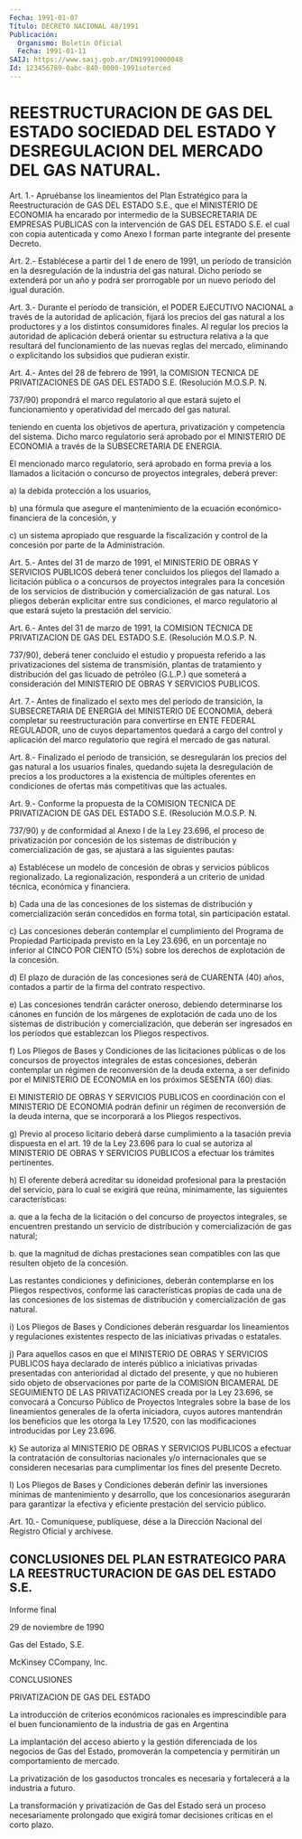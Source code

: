```yaml
---
Fecha: 1991-01-07
Título: DECRETO NACIONAL 48/1991
Publicación:
  Organismo: Boletín Oficial
  Fecha: 1991-01-11
SAIJ: https://www.saij.gob.ar/DN19910000048
Id: 123456789-0abc-840-0000-1991soterced
---
```

# REESTRUCTURACION DE GAS DEL ESTADO SOCIEDAD DEL ESTADO Y DESREGULACION DEL MERCADO DEL GAS NATURAL.

<a id="1"></a>
Art. 1.- Apruébanse los lineamientos del Plan Estratégico para la Reestructuración  de  GAS  DEL ESTADO S.E., que el MINISTERIO DE ECONOMIA  ha  encarado  por  intermedio   de  la  SUBSECRETARIA  DE EMPRESAS PUBLICAS con la intervención de GAS  DEL  ESTADO  S.E.  el cual  con  copia autenticada y como Anexo I forman parte integrante del presente Decreto.

<a id="2"></a>
Art.  2.-  Establécese  a  partir  del  1 de enero de 1991, un período de transición en la desregulación de la  industria  del gas natural.  Dicho  período  se  extenderá  por  un  año  y  podrá ser prorrogable por un nuevo período del igual duración.

<a id="3"></a>
Art.  3.- Durante el período de transición, el PODER EJECUTIVO NACIONAL  a través  de  la  autoridad  de  aplicación,  fijará  los precios del  gas  natural  a  los  productores  y  a  los distintos consumidores  finales.  Al  regular  los  precios  la autoridad  de aplicación  deberá  orientar  su  estructura  relativa  a   la  que resultará  del  funcionamiento  de  las  nuevas reglas del mercado, eliminando  o  explicitando  los  subsidios que  pudieran  existir.

<a id="4"></a>
Art.  4.- Antes del 28 de febrero de 1991, la COMISION TECNICA DE PRIVATIZACIONES  DE  GAS DEL ESTADO S.E. (Resolución M.O.S.P. N.

737/90) propondrá el marco  regulatorio  al  que  estará  sujeto el funcionamiento    y  operatividad  del  mercado  del  gas  natural.

teniendo en cuenta  los  objetivos  de  apertura,  privatización  y competencia  del sistema. Dicho marco regulatorio será aprobado por el MINISTERIO  DE ECONOMIA a través de la SUBSECRETARIA DE ENERGIA.

El mencionado marco  regulatorio,  será  aprobado en forma previa a los  llamados  a  licitación  o  concurso de proyectos  integrales, deberá prever:

a) la debida protección a los usuarios,

b)  una  fórmula  que  asegure  el  mantenimiento  de  la  ecuación económico-financiera de la concesión, y

c) un sistema apropiado que resguarde  la  fiscalización  y control de la concesión por parte de la Administración.

<a id="5"></a>
Art. 5.- Antes del 31 de marzo de 1991, el MINISTERIO DE OBRAS Y SERVICIOS  PUBLICOS  deberá  tener  concluidos  los  pliegos  del llamado  a licitación pública o a concursos de proyectos integrales para la concesión de los servicios de distribución y comercialización  de  gas  natural.  Los pliegos deberán explicitar entre sus condiciones, el marco regulatorio  al  que  estará sujeto la prestación del servicio.

<a id="6"></a>
Art. 6.- Antes del 31 de marzo de 1991, la COMISION TECNICA DE PRIVATIZACION  DE  GAS  DEL  ESTADO  S.E.  (Resolución  M.O.S.P. N.

737/90),  deberá tener concluido el estudio y propuesta referido  a las  privatizaciones    del  sistema  de  transmisión,  plantas  de tratamiento y distribución  del  gas  licuado  de petróleo (G.L.P.) que  someterá a consideración del MINISTERIO DE OBRAS  Y  SERVICIOS PUBLICOS.

<a id="7"></a>
Art.  7.-  Antes  de  finalizado  el  sexto mes del período de transición,  la  SUBSECRETARIA  DE  ENERGIA  del    MINISTERIO   DE ECONOMIA,  deberá completar su reestructuración para convertirse en ENTE FEDERAL  REGULADOR, uno de cuyos departamentos quedará a cargo del  control y aplicación  del  marco  regulatorio  que  regirá  el mercado de gas natural.

<a id="8"></a>
Art.  8.- Finalizado el período de transición, se desregularán los precios  del  gas  natural  a  los  usuarios  finales, quedando sujeta  la  desregulación  de  precios  a  los  productores   a  la existencia  de  múltiples  oferentes  en condiciones de ofertas más competitivas que las actuales.

<a id="9"></a>
Art.  9.-  Conforme  la  propuesta  de  la COMISION TECNICA DE PRIVATIZACION  DE  GAS  DEL  ESTADO  S.E. (Resolución  M.O.S.P.  N.

737/90) y de conformidad al Anexo I de  la  Ley  23.696, el proceso de  privatización por concesión de los sistemas de  distribución  y comercialización  de gas, se ajustará a las siguientes pautas:

a)  Establécese  un  modelo  de  concesión  de  obras  y  servicios públicos  regionalizado.    La  regionalización,  responderá  a  un criterio  de  unidad  técnica,  económica    y    financiera.

b)  Cada  una de las concesiones de los sistemas de distribución  y comercialización serán concedidos en forma total, sin participación estatal.

c) Las concesiones  deberán contemplar el cumplimiento del Programa de  Propiedad  Participada   previsto  en  la  Ley  23.696,  en  un porcentaje no inferior al CINCO  POR CIENTO (5%) sobre los derechos de explotación de la concesión.

d) El plazo de duración de las concesiones  será  de  CUARENTA (40) años,  contados a partir de la firma del contrato respectivo.

e) Las concesiones  tendrán carácter oneroso, debiendo determinarse los cánones en función  de  los márgenes de explotación de cada uno de los sistemas de distribución  y  comercialización,  que  deberán ser   ingresados  en  los  períodos  que  establezcan  los  Pliegos respectivos.

f) Los  Pliegos de Bases y Condiciones de las licitaciones públicas o de los  concursos  de  proyectos integrales de estas concesiones, deberán contemplar un régimen  de reconversión de la deuda externa, a  ser  definido por el MINISTERIO  DE  ECONOMIA  en  los  próximos SESENTA (60) días.

El MINISTERIO  DE OBRAS Y SERVICIOS PUBLICOS en coordinación con el MINISTERIO DE ECONOMIA  podrán  definir  un régimen de reconversión de la deuda interna, que se incorporará a  los Pliegos respectivos.

g)  Previo  al  proceso licitario deberá darse  cumplimiento  a  la tasación previa dispuesta  en  el  art. 19 de la Ley 23.696 para lo cual  se autoriza al MINISTERIO DE OBRAS  Y  SERVICIOS  PUBLICOS  a efectuar los trámites pertinentes.

h) El oferente  deberá  acreditar  su idoneidad profesional para la prestación  del  servicio,  para  lo cual  se  exigirá  que  reúna, mínimamente, las siguientes características:

a. que a la fecha de la licitación  o  del  concurso  de  proyectos integrales,  se encuentren prestando un servicio de distribución  y comercialización de gas natural;

b. que la magnitud  de dichas prestaciones sean compatibles con las que resulten objeto de la concesión.

Las restantes condiciones  y  definiciones, deberán contemplarse en los Pliegos respectivos, conforme  las  características  propias de cada  una  de  las  concesiones  de los sistemas de distribución  y comercialización de gas natural.

i)  Los  Pliegos  de  Bases y Condiciones  deberán  resguardar  los lineamientos y regulaciones  existentes respecto de las iniciativas privadas o estatales.

j) Para aquellos casos en que  el  MINISTERIO  DE OBRAS Y SERVICIOS PUBLICOS  haya declarado de interés público a iniciativas  privadas presentadas  con  anterioridad  al  dictado  del presente, y que no hubieren  sido  objeto de observaciones por parte  de  la  COMISION BICAMERAL DE SEGUIMIENTO  DE  LAS PRIVATIZACIONES creada por la Ley 23.696, se convocará a Concurso  Público  de  Proyectos  Integrales sobre    la  base  de  los  lineamientos  generales  de  la  oferta iniciadora,  cuyos autores mantendrán los beneficios que les otorga la Ley 17.520,  con las modificaciones introducidas por Ley 23.696.

k) Se autoriza al  MINISTERIO  DE  OBRAS  Y  SERVICIOS  PUBLICOS  a efectuar la contratación de consultorías nacionales y/o internacionales  que se consideren necesarias para cumplimentar los fines del presente Decreto.

l)  Los  Pliegos  de   Bases  y  Condiciones  deberán  definir  las inversiones  mínimas  de    mantenimiento  y  desarrollo,  que  los concesionarios asegurarán para  garantizar  la efectiva y eficiente prestación del servicio público.

<a id="10"></a>
Art. 10.- Comuníquese, publíquese, dése a la Dirección Nacional del Registro Oficial y archívese.

## CONCLUSIONES  DEL  PLAN ESTRATEGICO PARA LA REESTRUCTURACION DE GAS DEL ESTADO S.E.

<a id="1"></a>
Informe final

29 de noviembre de 1990

Gas del Estado, S.E.

McKinsey  CCompany, Inc.

CONCLUSIONES

PRIVATIZACION DE GAS DEL ESTADO

La introducción de criterios económicos racionales es imprescindible  para  el buen funcionamiento de la industria de gas en Argentina

La implantación del acceso  abierto  y  la  gestión diferenciada de los  negocios  de  Gas  del  Estado,  promoverán la  competencia  y permitirán un comportamiento de mercado.

La  privatización  de  los  gasoductos  troncales  es  necesaria  y fortalecerá a la industria a futuro.

La  transformación  y  privatización  de Gas  del  Estado  será  un proceso  necesariamente  prolongado  que exigirá  tomar  decisiones críticas en el corto plazo.